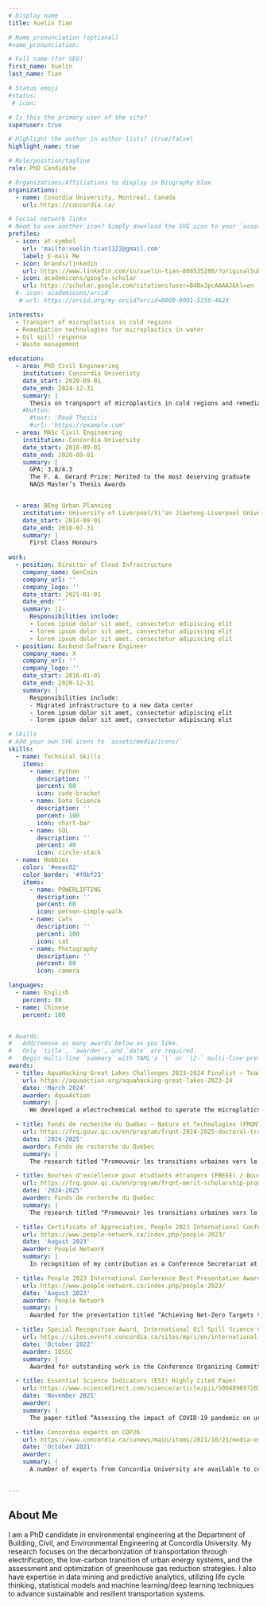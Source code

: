 ```yaml
---
# Display name
title: Xuelin Tian

# Name pronunciation (optional)
#name_pronunciation: 

# Full name (for SEO)
first_name: Xuelin
last_name: Tian

# Status emoji
#status:
 # icon: 

# Is this the primary user of the site?
superuser: true

# Highlight the author in author lists? (true/false)
highlight_name: true

# Role/position/tagline
role: PhD Candidate

# Organizations/Affiliations to display in Biography blox
organizations:
  - name: Conordia University, Montreal, Canada
    url: https://concordia.ca/

# Social network links
# Need to use another icon? Simply download the SVG icon to your `assets/media/icons/` folder.
profiles:
  - icon: at-symbol
    url: 'mailto:xuelin.tian1122@gmail.com'
    label: E-mail Me
  - icon: brands/linkedin
    url: https://www.linkedin.com/in/xuelin-tian-808535280/?originalSubdomain=ca
  - icon: academicons/google-scholar
    url: https://scholar.google.com/citations?user=B4BxJpcAAAAJ&hl=en
  #- icon: academicons/orcid
   # url: https://orcid.org/my-orcid?orcid=0009-0001-5158-462X

interests:
  - Transport of microplastics in cold regions
  - Remediation technologies for microplastics in water
  - Oil spill response
  - Waste management

education:
  - area: PhD Civil Engineering
    institution: Concordia Univeristy
    date_start: 2020-09-01
    date_end: 2024-12-31
    summary: |
      Thesis on tranpsport of microplastics in cold regions and remediation technologies. Supervised by Dr. Chunjiang An (https://anlab.ca/). Published 28 peer-reviewed articles with 12 as the first author in top journals such as Environmental Science & Technology, ACS ES&T Water, Chemical Engineering Journal, and Journal of Hazardous Materials (H-index: 15).
    #button:
      #text: 'Read Thesis'
      #url: 'https://example.com'
  - area: MASc Civil Engineering
    institution: Concordia University
    date_start: 2018-09-01
    date_end: 2020-09-01
    summary: |
      GPA: 3.8/4.3
      The F. A. Gerard Prize: Merited to the most deserving graduate
      NAGS Master’s Thesis Awards


  - area: BEng Urban Planning
    institution: University of Liverpool/Xi'an Jiaotong-Liverpool University
    date_start: 2014-09-01
    date_end: 2018-07-31
    summary: |
      First Class Honours
    
work:
  - position: Director of Cloud Infrastructure
    company_name: GenCoin
    company_url: ''
    company_logo: ''
    date_start: 2021-01-01
    date_end: ''
    summary: |2-
      Responsibilities include:
      - lorem ipsum dolor sit amet, consectetur adipiscing elit
      - lorem ipsum dolor sit amet, consectetur adipiscing elit
      - lorem ipsum dolor sit amet, consectetur adipiscing elit
  - position: Backend Software Engineer
    company_name: X
    company_url: ''
    company_logo: ''
    date_start: 2016-01-01
    date_end: 2020-12-31
    summary: |
      Responsibilities include:
      - Migrated infrastructure to a new data center
      - lorem ipsum dolor sit amet, consectetur adipiscing elit
      - lorem ipsum dolor sit amet, consectetur adipiscing elit

# Skills
# Add your own SVG icons to `assets/media/icons/`
skills:
  - name: Technical Skills
    items:
      - name: Python
        description: ''
        percent: 80
        icon: code-bracket
      - name: Data Science
        description: ''
        percent: 100
        icon: chart-bar
      - name: SQL
        description: ''
        percent: 40
        icon: circle-stack
  - name: Hobbies
    color: '#eeac02'
    color_border: '#f0bf23'
    items:
      - name: POWERLIFTING
        description: ''
        percent: 60
        icon: person-simple-walk
      - name: Cats
        description: ''
        percent: 100
        icon: cat
      - name: Photography
        description: ''
        percent: 80
        icon: camera

languages:
  - name: English
    percent: 80
  - name: Chinese
    percent: 100


# Awards.
#   Add/remove as many awards below as you like.
#   Only `title`, `awarder`, and `date` are required.
#   Begin multi-line `summary` with YAML's `|` or `|2-` multi-line prefix and indent 2 spaces below.
awards:
  - title: AquaHacking Great Lakes Challenges 2023-2024 Finalist – Team Maxinano
    url: https://aquaaction.org/aquahacking-great-lakes-2023-24
    date: 'March 2024'
    awarder: AquaAction
    summary: |
      We developed a electrochemical method to sperate the microplatics from the water.

  - title: Fonds de recherche du Québec – Nature et Technologies (FRQNT) / Bourses de doctorat en recherche (B2X)
    url: https://frq.gouv.qc.ca/en/program/frqnt-2024-2025-doctoral-training-scholarships/
    date: '2024-2025'
    awarder: Fonds de recherche du Québec
    summary: |
      The research titled "Promouvoir les transitions urbaines vers le zéro net grâce à l'électrification des transports décarbonés face au changement climatique" received the Fonds de recherche du Québec – Nature et technologies (FRQNT) Doctoral Training Scholarship.

  - title: Bourses d'excellence pour étudiants étrangers (PBEEE) / Bourses de doctorat en recherche (V1)
    url: https://frq.gouv.qc.ca/en/program/frqnt-merit-scholarship-program-for-foreign-students-pbeee-2024-2025/
    date: '2024-2025'
    awarder: Fonds de recherche du Québec
    summary: |
      The research titled "Promouvoir les transitions urbaines vers le zéro net grâce à l'électrification des transports décarbonés face au changement climatique" received the Merit Scholarship for Foreign Students (PBEEE).

  - title: Certificate of Appreciation, People 2023 International Conference
    url: https://www.people-network.ca/index.php/people-2023/
    date: 'August 2023'
    awarder: People Network
    summary: |
      In recognition of my contribution as a Conference Secretariat at the PEOPLE 2023 International Conference on Collaborative Solutions to Environmental Problems under Climate Change.

  - title: People 2023 International Conference Best Presentation Award (3rd place)
    url: https://www.people-network.ca/index.php/people-2023/
    date: 'August 2023'
    awarder: People Network
    summary: |
      Awarded for the presentation titled “Achieving Net-Zero Targets through Regional Electric Bus Penetration and Energy Transition”.

  - title: Special Recognition Award, International Oil Spill Science Conference (IOSSC) 2022
    url: https://sites.events.concordia.ca/sites/mpri/en/international-oil-spill-science-conference-2022/home
    date: 'October 2022'
    awarder: IOSSC
    summary: |
      Awarded for outstanding work in the Conference Organizing Committee

  - title: Essential Science Indicators (ESI) Highly Cited Paper
    url: https://www.sciencedirect.com/science/article/pii/S0048969720378013
    date: 'November 2021'
    awarder: 
    summary: |
      The paper titled “Assessing the impact of COVID-19 pandemic on urban transportation and air quality in Canada” is recognized as an ESI Highly Cited Paper, ranking in the top 1% of cited papers in its field and publication year according to Essential Science Indicators (ESI).

  - title: Concordia experts on COP26
    url: https://www.concordia.ca/cunews/main/items/2021/10/21/media-experts-cop-26.html
    date: 'October 2021'
    awarder: 
    summary: |
      A number of experts from Concordia University are available to comment on the COP26 summit.


---
```


## About Me

I am a PhD candidate in environmental engineering at the Department of Building, Civil, and Environmental Engineering at Concordia University. My research focuses on the decarbonization of transportation through electrification, the low-carbon transition of urban energy systems, and the assessment and optimization of greenhouse gas reduction strategies. I also have expertise in data mining and predictive analytics, utilizing life cycle thinking, statistical models and machine learning/deep learning techniques to advance sustainable and resilient transportation systems. 
